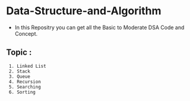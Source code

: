 # Data-Structure-and-Algorithm
  - In this Repositry you can get all the Basic to Moderate DSA Code and Concept.
## Topic :
     1. Linked List
     2. Stack
     3. Queue
     4. Recursion
     5. Searching
     6. Sorting
